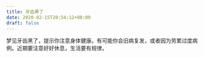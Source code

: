 ```yaml
---
title: 牙齿黑了
date: 2020-02-15T20:54:12+08:00
draft: false
---
```


梦见牙齿黑了，提示你注意身体健康。有可能你会旧病复发，或者因为劳累过度病例。近期要注意好好休息，生活要有规律。